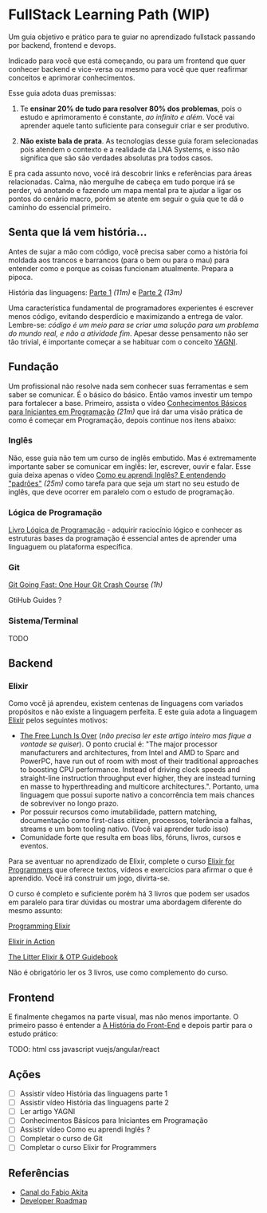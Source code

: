 # FullStack Learning Path (WIP)

Um guia objetivo e prático para te guiar no aprendizado fullstack passando por backend, frontend e devops.

Indicado para você que está começando, ou para um frontend que quer conhecer backend e vice-versa ou mesmo para você que quer reafirmar conceitos e aprimorar conhecimentos.

Esse guia adota duas premissas:

1. Te **ensinar 20% de tudo para resolver 80% dos problemas**, pois o estudo e aprimoramento é constante, _ao infinito e além_. Você vai aprender aquele tanto suficiente para conseguir criar e ser produtivo.

2. **Não existe bala de prata**. As tecnologias desse guia foram selecionadas pois atendem o contexto e a realidade da LNA Systems, e isso não significa que são são verdades absolutas pra todos casos.

E pra cada assunto novo, você irá descobrir links e referências para áreas relacionadas. Calma, não mergulhe de cabeça em tudo porque irá se perder, vá anotando e fazendo um mapa mental pra te ajudar a ligar os pontos do cenário macro, porém se atente em seguir o guia que te dá o caminho do essencial primeiro.
 
## Senta que lá vem história...

Antes de sujar a mão com código, você precisa saber como a história foi moldada aos trancos e barrancos (para o bem ou para o mau) para entender como e porque as coisas funcionam atualmente. Prepara a pipoca.

História das linguagens: [Parte 1](https://www.youtube.com/watch?v=p9-WuJbVHHc) _(11m)_ e [Parte 2](https://www.youtube.com/watch?v=XcTTajFENHI) _(13m)_

Uma característica fundamental de programadores experientes é escrever menos código, evitando desperdício e maximizando a entrega de valor. Lembre-se: _código é um meio para se criar uma solução para um problema do mundo real, e não a atividade fim_. Apesar desse pensamento não ser tão trivial, é importante começar a se habituar com o conceito [YAGNI](https://martinfowler.com/bliki/Yagni.html).
 
## Fundação

Um profissional não resolve nada sem conhecer suas ferramentas e sem saber se comunicar. É o básico do básico. Então vamos investir um tempo para fortalecer a base. Primeiro, assista o vídeo [Conhecimentos Básicos para Iniciantes em Programação](https://www.youtube.com/watch?v=sx4hAHhO9CY) _(21m)_ que irá dar uma visão prática de como é começar em Programação, depois continue nos itens abaixo:

### Inglês

Não, esse guia não tem um curso de inglês embutido. Mas é extremamente importante saber se comunicar em inglês: ler, escrever, ouvir e falar. Esse guia deixa apenas o vídeo [Como eu aprendi Inglês? E entendendo "padrões"](https://www.youtube.com/watch?v=OkboNGQ9LU0) _(25m)_ como tarefa para que seja um start no seu estudo de inglês, que deve ocorrer em paralelo com o estudo de programação.

### Lógica de Programação

[Livro Lógica de Programação](https://www.casadocodigo.com.br/products/livro-programacao) - adquirir raciocínio lógico e conhecer as estruturas bases da programação é essencial antes de aprender uma linguaguem ou plataforma específica.

### Git

[Git Going Fast: One Hour Git Crash Course](https://www.udemy.com/git-going-fast/) _(1h)_

GtiHub Guides ?

### Sistema/Terminal

TODO

## Backend

### Elixir

Como você já aprendeu, existem centenas de linguagens com variados propósitos e não existe a linguagem perfeita. E este guia adota a linguagem [Elixir](https://elixir-lang.org) pelos seguintes motivos:

 - [The Free Lunch Is Over](http://www.gotw.ca/publications/concurrency-ddj.htm) (_não precisa ler este artigo inteiro mas fique a vontade se quiser_). O ponto crucial é: "The major processor manufacturers and architectures, from Intel and AMD to Sparc and PowerPC, have run out of room with most of their traditional approaches to boosting CPU performance. Instead of driving clock speeds and straight-line instruction throughput ever higher, they are instead turning en masse to hyperthreading and multicore architectures.". Portanto, uma linguagem que possui suporte nativo a concorrência tem mais chances de sobreviver no longo prazo.
 - Por possuir recursos como imutabilidade, pattern matching, documentação como first-class citizen, processos, tolerância a falhas, streams e um bom tooling nativo. (Você vai aprender tudo isso)
 - Comunidade forte que resulta em boas libs, fóruns, livros, cursos e eventos.

Para se aventuar no aprendizado de Elixir, complete o curso [Elixir for Programmers](https://codestool.coding-gnome.com/courses/elixir-for-programmers) que oferece textos, vídeos e exercícios para afirmar o que é aprendido. Você irá construir um jogo, divirta-se.

O curso é completo e suficiente porém há 3 livros que podem ser usados em paralelo para tirar dúvidas ou mostrar uma abordagem diferente do mesmo assunto:

[Programming Elixir](https://pragprog.com/book/elixir16/programming-elixir-1-6)

[Elixir in Action](https://www.manning.com/books/elixir-in-action-second-edition)

[The Litter Elixir & OTP Guidebook](https://www.manning.com/books/the-little-elixir-and-otp-guidebook)

Não é obrigatório ler os 3 livros, use como complemento do curso.

## Frontend

E finalmente chegamos na parte visual, mas não menos importante. O primeiro passo é entender a [A História do Front-End](https://www.youtube.com/watch?v=VKmPGmFY7H4) e depois partir para o estudo prático:

TODO: html css javascript vuejs/angular/react

## Ações
 - [ ] Assistir vídeo História das linguagens parte 1
 - [ ] Assistir vídeo História das linguagens parte 2
 - [ ] Ler artigo YAGNI
 - [ ] Conhecimentos Básicos para Iniciantes em Programação
 - [ ] Assistir vídeo Como eu aprendi Inglês ?
 - [ ] Completar o curso de Git
 - [ ] Completar o curso Elixir for Programmers

## Referências
 
 - [Canal do Fabio Akita](https://www.youtube.com/channel/UCib793mnUOhWymCh2VJKplQ)
 - [Developer Roadmap](https://github.com/kamranahmedse/developer-roadmap)
